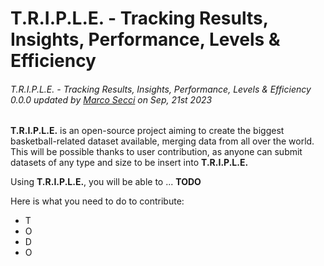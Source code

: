 # T.R.I.P.L.E. - Tracking Results, Insights, Performance, Levels & Efficiency
###### T.R.I.P.L.E. - Tracking Results, Insights, Performance, Levels & Efficiency 0.0.0 updated by [Marco Secci](https://github.com/marco-secci) on Sep, 21st 2023
**T.R.I.P.L.E.** is an open-source project aiming to create the biggest basketball-related dataset available, merging data from all over the world. This will be possible thanks to user contribution, as anyone can submit datasets of any type and size to be insert into **T.R.I.P.L.E.**

Using **T.R.I.P.L.E.**, you will be able to ... **TODO**

Here is what you need to do to contribute:
- T
- O
- D
- O
